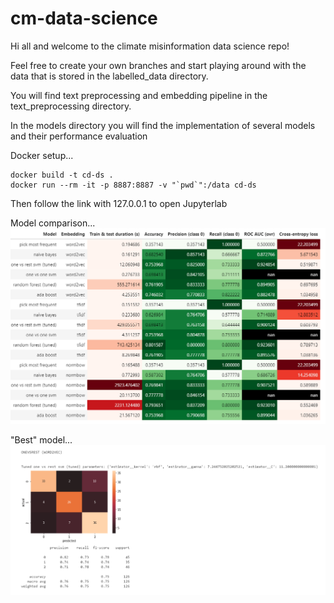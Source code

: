 # cm-data-science

Hi all and welcome to the climate misinformation data science repo! 

Feel free to create your own branches and start playing around with the data that is stored in the labelled_data directory.

You will find text preprocessing and embedding pipeline in the text_preprocessing directory. 

In the models directory you will find the implementation of several models and their performance evaluation

Docker setup...
```
docker build -t cd-ds .
docker run --rm -it -p 8887:8887 -v "`pwd`":/data cd-ds
```

Then follow the link with 127.0.0.1 to open Jupyterlab


Model comparison...
![png](models/model_evaluation.PNG)


"Best" model...
![png](models/model_evaluation_best.PNG)
